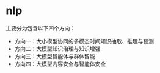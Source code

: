 # nlp

主要分为包含以下四个方向：
* 方向一：大小模型协同的多模态时间知识抽取、推理与预测
* 方向二：大模型知识治理与知识增强
* 方向三：大模型智能体与群体智能
* 方向四：大模型内容安全与智能体安全
